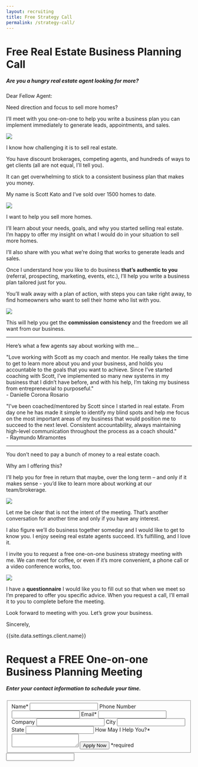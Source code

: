 ```yaml
---
layout: recruiting
title: Free Strategy Call
permalink: /strategy-call/
---
```


<div class="recruiting-page"><h1 class="join-us">Free Real Estate Business Planning Call</h1><h5 class="join-us-subtitle">Are you a hungry real estate agent looking for more?</h5><p>Dear Fellow Agent:</p><p>Need direction and focus to sell more homes?</p><p>I&rsquo;ll meet with you one-on-one to help you write a business plan you can implement immediately to generate leads, appointments, and sales.</p><img class="half-image" src="/img/strat01.jpg" /><p>I know how challenging it is to sell real estate.</p><p>You have discount brokerages, competing agents, and hundreds of ways to get clients (all are not equal, I&rsquo;ll tell you).</p><p>It can get overwhelming to stick to a consistent business plan that makes you money.</p><p>My name is Scott Kato and I&rsquo;ve sold over 1500 homes to date.</p> <img class="half-image" src="/img/strat02.JPG" /><p>I want to help you sell more homes.</p><p>I&rsquo;ll learn about your needs, goals, and why you started selling real estate. I&rsquo;m happy to offer my insight on what I would do in your situation to sell more homes.</p><p>I&rsquo;ll also share with you what we&rsquo;re doing that works to generate leads and sales.</p><p>Once I understand how you like to do business <strong>that&rsquo;s authentic to you</strong> (referral, prospecting, marketing, events, etc.), I&rsquo;ll help you write a business plan tailored just for you.</p><p>You&rsquo;ll walk away with a plan of action, with steps you can take right away, to find homeowners who want to sell their home who list with you.</p> <img class="half-image" src="/img/strat03.jpg" /><p>This will help you get the <strong>commission consistency</strong> and the freedom we all want from our business.</p><hr /><div class="qanda"><p class="section-title">Here&rsquo;s what a few agents say about working with me&hellip;</p><p><span class="quote">"Love working with Scott as my coach and mentor. He really takes the time to get to learn more about you and your business, and holds you accountable to the goals that you want to achieve. Since I&rsquo;ve started coaching with Scott, I&rsquo;ve implemented so many new systems in my business that I didn&rsquo;t have before, and with his help, I&rsquo;m taking my business from entrepreneurial to purposeful."</span><br /><span class="author">- Danielle Corona Rosario</span></p><p><span class="quote">"I've been coached/mentored by Scott since I started in real estate. From day one he has made it simple to identify my blind spots and help me focus on the most important areas of my business that would position me to succeed to the next level. Consistent accountability, always maintaining high-level communication throughout the process as a coach should."<br /><span class="author">- Raymundo Miramontes</span></span></p><!-- <p><span class="quote"></span><br>
<span class="author"></span></p> --></div><hr /><p>You don&rsquo;t need to pay a bunch of money to a real estate coach.</p><p>Why am I offering this?</p><p>I&rsquo;ll help you for free in return that maybe, over the long term &ndash; and only if it makes sense - you&rsquo;d like to learn more about working at our team/brokerage.</p> <img class="half-image" src="/img/strat04.jpg" /><p>Let me be clear that is not the intent of the meeting. That&rsquo;s another conversation for another time and only if you have any interest.</p><p>I also figure we&rsquo;ll do business together someday and I would like to get to know you. I enjoy seeing real estate agents succeed. It&rsquo;s fulfilling, and I love it.</p><p>I invite you to request a free one-on-one business strategy meeting with me. We can meet for coffee, or even if it&rsquo;s more convenient, a phone call or a video conference works, too.</p> <img class="half-image" src="/img/strat05.jpg" /><p>I have a <strong>questionnaire</strong> I would like you to fill out so that when we meet so I&rsquo;m prepared to offer you specific advice. When you request a call, I&rsquo;ll email it to you to complete before the meeting.</p><p>Look forward to meeting with you. Let&rsquo;s grow your business.</p><p>Sincerely,</p><p>{{site.data.settings.client.name}}</p><h1 class="join-us">Request a FREE One-on-one Business Planning Meeting</h1><h5 class="join-us-subtitle">Enter your contact information to schedule your time.</h5><form method="post" class="home-value cta-forms" action="https://formspree.io/{{site.data.settings.client.email}}" onsubmit="return setReturn()"><fieldset><label for="name">Name*</label> <input type="text" required="" name="name" /> <label for="phone">Phone Number </label> <input type="tel" name="phone" /> <label for="email">Email*</label> <input type="text" required="" name="email" /> <label for="company">Company </label> <input type="text" name="company" /> <label for="city">City </label> <input type="text" name="city" /> <label for="state">State </label> <input type="text" name="state" /> <label for="message">How May I Help You?* </label><textarea name="message" required=""></textarea> <input class="submit light-light" type="submit" value="Apply Now" name="submitrecruitingForm" /> <span class="asterisk">*required</span></fieldset><div class="hidden"><input type="hidden" value="{{site.data.settings.client.email}}" name="_to" /> <input type="hidden" value="Recruiting Contact Request Message From Your Vyral Careers and Training Video Blog" name="_subject" /> <input type="text" name="_gotcha" /></div></form></div>